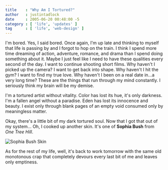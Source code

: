 ```yaml
---
title    : "Why Am I Tortured?"
author   : justintadlock
date     : 2005-06-20 00:48:00 -5
category : [ 'life', 'updates' ]
tag      : [ 'life', 'web-design' ]
---
```


I'm bored.  Yes, I said bored.  Once again, I'm up late and thinking to myself that life is passing by and I forgot to hop on the train.  I think I spend more time dreaming of action, adventure, romance, and drama than I spend doing something about it.  Maybe I just feel like I need to have these qualities every second of the day.  I want to continue shooting short films.  Why haven't I picked up the camera?  I want to get back into shape.  Why haven't I hit the gym?  I want to find my true love.  Why haven't I been on a real date in...a very long time?  These are the things that run through my mind constantly.  I seriously think my brain will be my demise.

I'm a tortured artist without vitality.
Color has lost its hue, it's only darkness.
I'm a fallen angel without a paradise.
Eden has lost its innocence and beauty.
I exist only through blank pages of an empty void consumed only by meaningless matter.

Okay, there's a little bit of my dark tortured soul.  Now that I got that out of my system...
Oh, I cooked up another skin.  It's one of <strong> Sophia Bush</strong> from <em> One Tree Hill</em>.

<img src="http://www.dark-autumn.com/skins/images/SophiaBushSkin00.jpg" alt="Sophia Bush Skin"/></a>

As for the rest of my life, well, it's back to work tomorrow with the same old monotonous crap that completely devours every last bit of me and leaves only emptiness.
